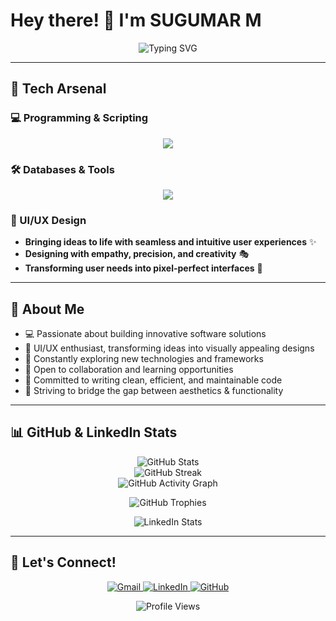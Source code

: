 # Hey there! 👋 I'm SUGUMAR M

<p align="center">
<img src="https://readme-typing-svg.herokuapp.com?font=Fira+Code&weight=600&size=25&duration=4000&pause=1000&color=6F42C1&center=true&vCenter=true&width=600&lines=Communication+Manager;Software+Developer+%7C+Tech+Enthusiast;UI%2FUX+Designer+%7C+Creative+Visionary;Learning+%26+Growing+Every+Day;Open+Source+Contributor" alt="Typing SVG" />
</p>

---

## 🚀 Tech Arsenal

### 💻 Programming & Scripting
<p align="center">
<img src="https://skillicons.dev/icons?i=java,python,javascript,html,css" />
</p>

### 🛠 Databases & Tools
<p align="center">
<img src="https://skillicons.dev/icons?i=mongodb,mysql,linux,git,bash,vscode,figma,canva,xd" />
</p>

### 🎨 UI/UX Design
- **Bringing ideas to life with seamless and intuitive user experiences** ✨
- **Designing with empathy, precision, and creativity** 🎭
- **Transforming user needs into pixel-perfect interfaces** 🎨

---

## 🌟 About Me

- 💻 Passionate about building innovative software solutions
- 🎨 UI/UX enthusiast, transforming ideas into visually appealing designs
- 🌱 Constantly exploring new technologies and frameworks
- 🤝 Open to collaboration and learning opportunities
- 🎯 Committed to writing clean, efficient, and maintainable code
- 🚀 Striving to bridge the gap between aesthetics & functionality

---

## 📊 GitHub & LinkedIn Stats

<p align="center">
<img src="https://github-readme-stats.vercel.app/api?username=sugumar33&show_icons=true&theme=radical&count_private=true" alt="GitHub Stats" />
<br>
<img src="https://github-readme-streak-stats.herokuapp.com/?user=sugumar33&theme=radical" alt="GitHub Streak" />
<br>
<img src="https://github-profile-summary-cards.vercel.app/api/cards/profile-details?username=sugumar33&theme=radical" alt="GitHub Activity Graph" />
</p>

<p align="center">
<img src="https://github-profile-trophy.vercel.app/?username=sugumar33&theme=radical&no-frame=true&margin-w=15" alt="GitHub Trophies" />
</p>

<p align="center">
<img src="https://img.shields.io/badge/LinkedIn-Profile-blue?style=for-the-badge&logo=linkedin&logoColor=white" alt="LinkedIn Stats" />
</p>

---

## 🤝 Let's Connect!

<p align="center">
<a href="mailto:sugus7215@gmail.com">
<img src="https://img.shields.io/badge/Gmail-D14836?style=for-the-badge&logo=gmail&logoColor=white" alt="Gmail"/>
</a>
<a href="https://www.linkedin.com/in/sugumar-m-a96b06292">
<img src="https://img.shields.io/badge/LinkedIn-0077B5?style=for-the-badge&logo=linkedin&logoColor=white" alt="LinkedIn"/>
</a>
<a href="https://github.com/sugumar33">
<img src="https://img.shields.io/badge/GitHub-100000?style=for-the-badge&logo=github&logoColor=white" alt="GitHub"/>
</a>
</p>

<p align="center">
<img src="https://komarev.com/ghpvc/?username=sugumarm&color=blueviolet&style=flat-square" alt="Profile Views" />
</p>
